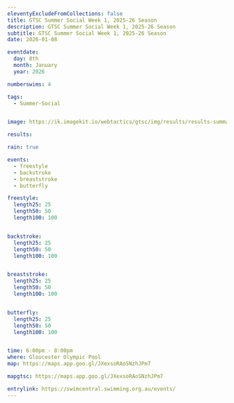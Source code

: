 ```yaml
---
eleventyExcludeFromCollections: false
title: GTSC Summer Social Week 1, 2025-26 Season
description: GTSC Summer Social Week 1, 2025-26 Season
subtitle: GTSC Summer Social Week 1, 2025-26 Season
date: 2026-01-08

eventdate:
  day: 8th
  month: January
  year: 2026

numberswims: 4

tags:
  - Summer-Social


image: https://ik.imagekit.io/webtactics/gtsc/img/results/results-summary-32.jpg

results: 

rain: true

events:
  - freestyle
  - backstroke
  - breaststroke
  - butterfly

freestyle:
  length25: 25
  length50: 50
  length100: 100


backstroke:
  length25: 25
  length50: 50
  length100: 100


breaststroke:
  length25: 25
  length50: 50
  length100: 100


butterfly:
  length25: 25
  length50: 50
  length100: 100


time: 6:00pm - 8:00pm
where: Gloucester Olympic Pool
map: https://maps.app.goo.gl/JXexsoRAoSNzhJPm7

mapgtsc: https://maps.app.goo.gl/JXexsoRAoSNzhJPm7

entrylink: https://swimcentral.swimming.org.au/events/
---
```


